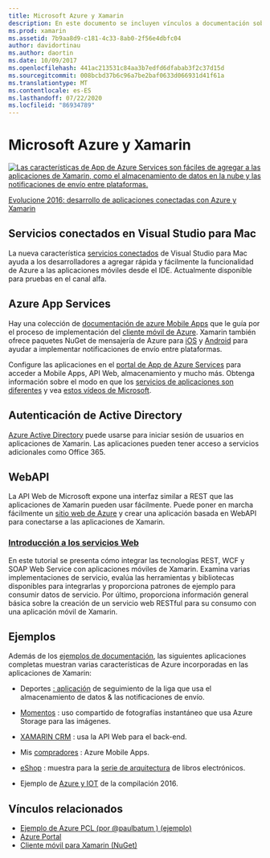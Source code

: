 ```yaml
---
title: Microsoft Azure y Xamarin
description: En este documento se incluyen vínculos a documentación sobre Servicios conectados en Visual Studio para Mac, Azure Mobile Apps, la autenticación de Active Directory y WebAPI.
ms.prod: xamarin
ms.assetid: 7b9aa8d9-c181-4c33-8ab0-2f56e4dbfc04
author: davidortinau
ms.author: daortin
ms.date: 10/09/2017
ms.openlocfilehash: 441ac213531c84aa3b7edfd6dfabab3f2c37d15d
ms.sourcegitcommit: 008bcbd37b6c96a7be2baf0633d066931d41f61a
ms.translationtype: MT
ms.contentlocale: es-ES
ms.lasthandoff: 07/22/2020
ms.locfileid: "86934789"
---
```

# <a name="microsoft-azure-and-xamarin"></a>Microsoft Azure y Xamarin

[![Las características de App de Azure Services son fáciles de agregar a las aplicaciones de Xamarin, como el almacenamiento de datos en la nube y las notificaciones de envío entre plataformas.](images/evolve-mikej-azure-sml.png)](https://evolve.xamarin.com/session/56ec886fde91c6253c277bc6)

[Evolucione 2016: desarrollo de aplicaciones conectadas con Azure y Xamarin](https://evolve.xamarin.com/session/56ec886fde91c6253c277bc6)

## <a name="connected-services-in-visual-studio-for-mac"></a>Servicios conectados en Visual Studio para Mac

La nueva característica [servicios conectados](connected-services.md) de Visual Studio para Mac ayuda a los desarrolladores a agregar rápida y fácilmente la funcionalidad de Azure a las aplicaciones móviles desde el IDE. Actualmente disponible para pruebas en el canal alfa.

## <a name="azure-app-services"></a>Azure App Services

Hay una colección de [documentación de azure Mobile Apps](~/cross-platform/data-cloud/mobile-apps.md) que le guía por el proceso de implementación del [cliente móvil de Azure](https://www.nuget.org/packages/Microsoft.Azure.Mobile.Client/).
Xamarin también ofrece paquetes NuGet de mensajería de Azure para [iOS](https://www.nuget.org/packages/Xamarin.Azure.NotificationHubs.iOS/) y [Android](https://www.nuget.org/packages/Xamarin.Azure.NotificationHubs.Android/) para ayudar a implementar notificaciones de envío entre plataformas.

Configure las aplicaciones en el [portal de App de Azure Services](https://portal.azure.com/) para acceder a Mobile Apps, API Web, almacenamiento y mucho más. Obtenga información sobre el modo en que los [servicios de aplicaciones son diferentes](https://azure.microsoft.com/updates/whats-new-with-azure-app-service/) y vea [estos vídeos de Microsoft](https://azure.microsoft.com/campaigns/azure-march-announcement/).

## <a name="active-directory-authentication"></a>Autenticación de Active Directory

[Azure Active Directory](~/cross-platform/data-cloud/active-directory/index.md) puede usarse para iniciar sesión de usuarios en aplicaciones de Xamarin. Las aplicaciones pueden tener acceso a servicios adicionales como Office 365.

## <a name="webapi"></a>WebAPI

La API Web de Microsoft expone una interfaz similar a REST que las aplicaciones de Xamarin pueden usar fácilmente.
Puede poner en marcha fácilmente un [sitio web de Azure](https://trywebsites.azurewebsites.net/) y crear una aplicación basada en WebAPI para conectarse a las aplicaciones de Xamarin.

### <a name="introduction-to-web-services"></a>[Introducción a los servicios Web](~/cross-platform/data-cloud/web-services/index.md)

En este tutorial se presenta cómo integrar las tecnologías REST, WCF y SOAP Web Service con aplicaciones móviles de Xamarin. Examina varias implementaciones de servicio, evalúa las herramientas y bibliotecas disponibles para integrarlas y proporciona patrones de ejemplo para consumir datos de servicio. Por último, proporciona información general básica sobre la creación de un servicio web RESTful para su consumo con una aplicación móvil de Xamarin.

## <a name="samples"></a>Ejemplos

Además de los [ejemplos de documentación](https://github.com/xamarin/mobile-samples/tree/master/Azure), las siguientes aplicaciones completas muestran varias características de Azure incorporadas en las aplicaciones de Xamarin:

- Deportes [: aplicación](https://github.com/xamarin/Sport) de seguimiento de la liga que usa el almacenamiento de datos & las notificaciones de envío.
- [Momentos](https://github.com/pierceboggan/Moments) : uso compartido de fotografías instantáneo que usa Azure Storage para las imágenes.
- [XAMARIN CRM](https://github.com/xamarin/app-crm) : usa la API Web para el back-end.
- Mis [compradores](https://github.com/jamesmontemagno/MyShoppe) : Azure Mobile Apps.

- [eShop](https://github.com/dotnet-architecture/eShopOnContainers) : muestra para la [serie de arquitectura](https://www.microsoft.com/net/learn/architecture) de libros electrónicos.
- Ejemplo de [Azure y IOT](https://azure.microsoft.com/campaigns/mydriving/) de la compilación 2016.

## <a name="related-links"></a>Vínculos relacionados

- [Ejemplo de Azure PCL (por @paulbatum ) (ejemplo)](https://github.com/paulbatum/mobile-services-xamarin-pcl)
- [Azure Portal](https://azure.microsoft.com/)
- [Cliente móvil para Xamarin (NuGet)](https://www.nuget.org/packages/Microsoft.Azure.Mobile.Client/)
